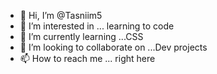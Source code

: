 - 👋 Hi, I’m @Tasniim5
- 👀 I’m interested in ... learning to code
- 🌱 I’m currently learning ...CSS
- 💞️ I’m looking to collaborate on ...Dev projects
- 📫 How to reach me ... right here

<!---
Tasniim5/Tasniim5 is a ✨ special ✨ repository because its `README.md` (this file) appears on your GitHub profile.
You can click the Preview link to take a look at your changes.
--->

